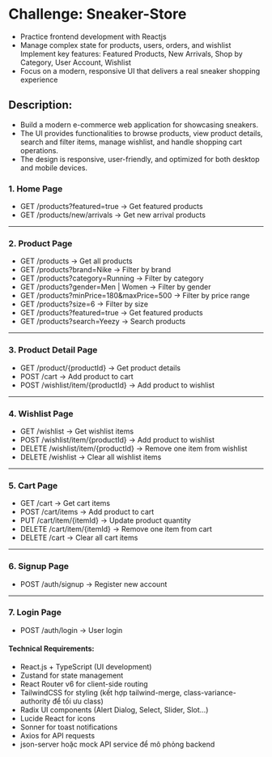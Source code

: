 # Challenge: Sneaker-Store
- Practice frontend development with Reactjs
- Manage complex state for products, users, orders, and wishlist Implement key features: Featured Products, New Arrivals, Shop by Category, User Account, Wishlist
- Focus on a modern, responsive UI that delivers a real sneaker shopping experience

## Description:
- Build a modern e-commerce web application for showcasing sneakers.
- The UI provides functionalities to browse products, view product details, search and filter items, manage wishlist, and handle shopping cart operations.
- The design is responsive, user-friendly, and optimized for both desktop and mobile devices.

### 1. Home Page
- GET /products?featured=true → Get featured products  
- GET /products/new/arrivals → Get new arrival products  
---
### 2. Product Page
- GET /products → Get all products  
- GET /products?brand=Nike → Filter by brand  
- GET /products?category=Running → Filter by category  
- GET /products?gender=Men | Women → Filter by gender  
- GET /products?minPrice=180&maxPrice=500 → Filter by price range  
- GET /products?size=6 → Filter by size  
- GET /products?featured=true → Get featured products  
- GET /products?search=Yeezy → Search products  
---
### 3. Product Detail Page
- GET /product/{productId} → Get product details  
- POST /cart → Add product to cart  
- POST /wishlist/item/{productId} → Add product to wishlist 
---
### 4. Wishlist Page
- GET /wishlist → Get wishlist items  
- POST /wishlist/item/{productId} → Add product to wishlist  
- DELETE /wishlist/item/{productId} → Remove one item from wishlist  
- DELETE /wishlist → Clear all wishlist items 
---
### 5. Cart Page
- GET /cart → Get cart items  
- POST /cart/items → Add product to cart  
- PUT /cart/item/{itemId} → Update product quantity  
- DELETE /cart/item/{itemId} → Remove one item from cart  
- DELETE /cart → Clear all cart items  
---
### 6. Signup Page
- POST /auth/signup → Register new account  
---
### 7. Login Page
- POST /auth/login → User login  

#### Technical Requirements:
- React.js + TypeScript (UI development)
- Zustand for state management
- React Router v6 for client-side routing
- TailwindCSS for styling (kết hợp tailwind-merge, class-variance-authority để tối ưu class)
- Radix UI components (Alert Dialog, Select, Slider, Slot…)
- Lucide React for icons
- Sonner for toast notifications
- Axios for API requests
- json-server hoặc mock API service để mô phỏng backend
